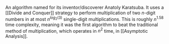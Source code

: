 
An algorithm named for its inventor/discoverer Anatoly Karatsuba. It uses a [[Divide and Conquer]] strategy to perform multiplication of two $n$-digit numbers in at most $n^{log_2(3)}$ single-digit multiplications. This is roughly $n^{1.58}$ time complexity, meaning it was the first algorithm to beat the traditional method of multiplication, which operates in $n^2$ time, in [[Asymptotic Analysis]].